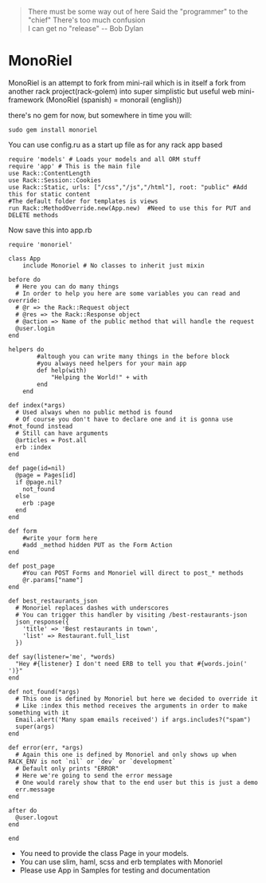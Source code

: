 ﻿>There must be some way out of here 
>Said the "programmer" to the "chief"
>There's too much confusion  
>I can get no "release" -- Bob Dylan

MonoRiel
=====

MonoRiel is an attempt to fork from mini-rail 
which is in itself a fork from another rack project(rack-golem) into
super simplistic but useful web mini-framework (MonoRiel (spanish) = monorail (english))

there's no gem for now, but somewhere in time you will:

    sudo gem install monoriel

You can use config.ru as a start up file as for any rack app based

    require 'models' # Loads your models and all ORM stuff
    require 'app' # This is the main file
    use Rack::ContentLength
    use Rack::Session::Cookies
    use Rack::Static, urls: ["/css","/js","/html"], root: "public" #Add this for static content
    #The default folder for templates is views
    run Rack::MethodOverride.new(App.new)  #Need to use this for PUT and DELETE methods

Now save this into app.rb

    require 'monoriel'

  	class App
	    include Monoriel # No classes to inherit just mixin

	before do
	  # Here you can do many things
	  # In order to help you here are some variables you can read and override:
	  # @r => the Rack::Request object
	  # @res => the Rack::Response object
	  # @action => Name of the public method that will handle the request
	  @user.login
	end

	helpers do
			#altough you can write many things in the before block
			#you always need helpers for your main app
			def help(with)
				"Helping the World!" + with
			end
		end
		
	def index(*args)
	  # Used always when no public method is found
	  # Of course you don't have to declare one and it is gonna use #not_found instead
	  # Still can have arguments
	  @articles = Post.all
	  erb :index
	end

	def page(id=nil)
	  @page = Pages[id]
	  if @page.nil?
		not_found
	  else
		erb :page
	  end
	end
	
	def form
		#write your form here
		#add _method hidden PUT as the Form Action
	end
	
	def post_page
		#You can POST Forms and Monoriel will direct to post_* methods
		@r.params["name"]
	end
	
	def best_restaurants_json
	  # Monoriel replaces dashes with underscores
	  # You can trigger this handler by visiting /best-restaurants-json
	  json_response({
		'title' => 'Best restaurants in town',
		'list' => Restaurant.full_list
	  })

	def say(listener='me', *words)
	  "Hey #{listener} I don't need ERB to tell you that #{words.join(' ')}"
	end

	def not_found(*args)
	  # This one is defined by Monoriel but here we decided to override it
	  # Like :index this method receives the arguments in order to make something with it
	  Email.alert('Many spam emails received') if args.includes?("spam")
	  super(args)
	end
	
	def error(err, *args)
	  # Again this one is defined by Monoriel and only shows up when RACK_ENV is not `nil` or `dev` or `development`
	  # Default only prints "ERROR"
	  # Here we're going to send the error message
	  # One would rarely show that to the end user but this is just a demo
	  err.message
	end

	after do
	  @user.logout
	end

	end

- You need to provide the class Page in your models.
- You can use slim, haml, scss and erb templates with Monoriel
- Please use App in Samples for testing and documentation
